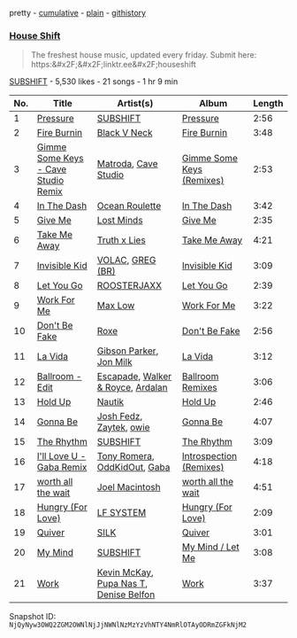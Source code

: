 pretty - [cumulative](/playlists/cumulative/2vpAyuy9HOTPjygPl63QuH.md) - [plain](/playlists/plain/2vpAyuy9HOTPjygPl63QuH) - [githistory](https://github.githistory.xyz/mackorone/spotify-playlist-archive/blob/main/playlists/plain/2vpAyuy9HOTPjygPl63QuH)

### [House Shift](https://open.spotify.com/playlist/2vpAyuy9HOTPjygPl63QuH)

> The freshest house music, updated every friday\. Submit here: https:&\#x2F;&\#x2F;linktr.ee&\#x2F;houseshift

[SUBSHIFT](https://open.spotify.com/user/gl9sml84khuto2ag30n4ijsmv) - 5,530 likes - 21 songs - 1 hr 9 min

| No. | Title | Artist(s) | Album | Length |
|---|---|---|---|---|
| 1 | [Pressure](https://open.spotify.com/track/5Bhpw5EbF6fLflC41NI4HD) | [SUBSHIFT](https://open.spotify.com/artist/6oj23vhIuGx4bOqVmQ9oOo) | [Pressure](https://open.spotify.com/album/5dxB50EGjlSa9p1F9z2gfX) | 2:56 |
| 2 | [Fire Burnin](https://open.spotify.com/track/4PS6XOZo2xa3M0bGRq6Gvq) | [Black V Neck](https://open.spotify.com/artist/2l0xOjnrmYsxNoQ0QI3G5a) | [Fire Burnin](https://open.spotify.com/album/2onKAKQjntD1O0veBbQzTK) | 3:48 |
| 3 | [Gimme Some Keys \- Cave Studio Remix](https://open.spotify.com/track/4kFt0wCEMo1eYKltXr9jIt) | [Matroda](https://open.spotify.com/artist/45lcbTsX07JWzmTIjcdyBz), [Cave Studio](https://open.spotify.com/artist/0kSX3QNjUAn4USb074y9GE) | [Gimme Some Keys \(Remixes\)](https://open.spotify.com/album/0DCYwEDewo2R9GbzwueiN6) | 2:53 |
| 4 | [In The Dash](https://open.spotify.com/track/1DpH7WEZOeKU1u2PlvYGfs) | [Ocean Roulette](https://open.spotify.com/artist/4eP4v7Dqre2Xh5RFp4UH9U) | [In The Dash](https://open.spotify.com/album/7C9ax851DPEGgv5Qa1K4KQ) | 3:42 |
| 5 | [Give Me](https://open.spotify.com/track/3hExDSZtj3jnfu8Xe825Mz) | [Lost Minds](https://open.spotify.com/artist/14z02tRm4yTs0cJfmrHfnr) | [Give Me](https://open.spotify.com/album/4YeCe0lyVTDwoBj5W9RvuI) | 2:35 |
| 6 | [Take Me Away](https://open.spotify.com/track/7kyfJ9IsWVUT3eKm8efN24) | [Truth x Lies](https://open.spotify.com/artist/3bh4M54m4LRs41WQs07Jy0) | [Take Me Away](https://open.spotify.com/album/1JEjl3CGelfK12Ab6sxc9I) | 4:21 |
| 7 | [Invisible Kid](https://open.spotify.com/track/2f2KurID7SV2q8wCmPncpZ) | [VOLAC](https://open.spotify.com/artist/4Nl6PVYLwbCFfr3UqQlFtE), [GREG \(BR\)](https://open.spotify.com/artist/7K7I6veLj1PPzsrzVP6B79) | [Invisible Kid](https://open.spotify.com/album/6LnpdDTwsF7YDK0RDsvSov) | 3:09 |
| 8 | [Let You Go](https://open.spotify.com/track/1AzvxnWyk4aGNZpgmECpny) | [ROOSTERJAXX](https://open.spotify.com/artist/5s9BO1SFLuFK7SgVd86h1l) | [Let You Go](https://open.spotify.com/album/08wZSrKAldeJ4FeXz9ys70) | 2:39 |
| 9 | [Work For Me](https://open.spotify.com/track/4pAnnvNUCJnVxXlnTXtlcj) | [Max Low](https://open.spotify.com/artist/1OGrGLXNm7YPutzu0KAYSP) | [Work For Me](https://open.spotify.com/album/0gwHQhbt31Kks94mvDJSSn) | 3:22 |
| 10 | [Don't Be Fake](https://open.spotify.com/track/6kRGbAUcNh5F5Xm0IBVZik) | [Roxe](https://open.spotify.com/artist/5VANY8UHET4MOfqcgZ0RYp) | [Don't Be Fake](https://open.spotify.com/album/4x81uTurmck6zDA9Er2SMw) | 2:56 |
| 11 | [La Vida](https://open.spotify.com/track/6DKnfTDqRV6UXfbtIXMYZn) | [Gibson Parker](https://open.spotify.com/artist/7pmS98qub9BnSfqTHvogQD), [Jon Milk](https://open.spotify.com/artist/532lWG2ChILJOu6O9qTbGF) | [La Vida](https://open.spotify.com/album/4Ib0JU8qN332l7Rg3pnhCq) | 3:12 |
| 12 | [Ballroom \- Edit](https://open.spotify.com/track/4RS24bQyuHJtqP9BrQNX0T) | [Escapade](https://open.spotify.com/artist/1vhPtnpJjByJXh4S0EFHXm), [Walker & Royce](https://open.spotify.com/artist/1lAwVq9MxNJkB0dEY6xNoV), [Ardalan](https://open.spotify.com/artist/21j2G9IPn9QLHII7faCOsw) | [Ballroom Remixes](https://open.spotify.com/album/4rY0cyzXNqQJuFy5PC6KGz) | 3:06 |
| 13 | [Hold Up](https://open.spotify.com/track/1TXxy5fiycEyA7d7EdAbIW) | [Nautik](https://open.spotify.com/artist/4cXLx50kaRAc7B0ZQFP1Qa) | [Hold Up](https://open.spotify.com/album/3hmuaQHrZbsuXd6cEhlCks) | 2:46 |
| 14 | [Gonna Be](https://open.spotify.com/track/13uUEVCKpOU9Znd4t1E1Xr) | [Josh Fedz](https://open.spotify.com/artist/7bMce1twKIoUIlPsR1fAo4), [Zaytek](https://open.spotify.com/artist/0HIXHIfi41bGoW7TxEJ8eX), [owie](https://open.spotify.com/artist/7yLfNXs6ttWSE2csFvRnai) | [Gonna Be](https://open.spotify.com/album/2ufyImwnxURD03617fZ6WU) | 4:07 |
| 15 | [The Rhythm](https://open.spotify.com/track/6Cx33NW52i3IjTilbqaIR5) | [SUBSHIFT](https://open.spotify.com/artist/6oj23vhIuGx4bOqVmQ9oOo) | [The Rhythm](https://open.spotify.com/album/5l92sWpRLi1fkgxPKg3JL6) | 3:09 |
| 16 | [I'll Love U \- Gaba Remix](https://open.spotify.com/track/1jO5CPiZk7LOCh8PrruPJu) | [Tony Romera](https://open.spotify.com/artist/7GQsOji7pfixzkLt63awo5), [OddKidOut](https://open.spotify.com/artist/6l6zabESz1QE4me8Cz3uux), [Gaba](https://open.spotify.com/artist/6uPDwlTytGAzI42bG23K5I) | [Introspection \(Remixes\)](https://open.spotify.com/album/2u680EuTLOLYxNnEUet4lu) | 4:18 |
| 17 | [worth all the wait](https://open.spotify.com/track/0PHmDwQ5NrqAgmQV4gWIyU) | [Joel Macintosh](https://open.spotify.com/artist/6TOiaTqXCHBs1801K5Mqe4) | [worth all the wait](https://open.spotify.com/album/27ieZwR642e4rGh1EVq6fn) | 4:51 |
| 18 | [Hungry \(For Love\)](https://open.spotify.com/track/4Uz7te06snSlkmcIwwAvkw) | [LF SYSTEM](https://open.spotify.com/artist/0HxX6imltnNXJyQhu4nsiO) | [Hungry \(For Love\)](https://open.spotify.com/album/2VhVESPvETnPjoM9XOoeRA) | 2:09 |
| 19 | [Quiver](https://open.spotify.com/track/59AhbmCmtzcGVEYuzNXFIx) | [SILK](https://open.spotify.com/artist/01epL9hgF4G7guGkrnzR8a) | [Quiver](https://open.spotify.com/album/2VkVJMy7SwL3j758hgXbvO) | 3:01 |
| 20 | [My Mind](https://open.spotify.com/track/1GSisTsTuL17nbcb7Vxu7V) | [SUBSHIFT](https://open.spotify.com/artist/6oj23vhIuGx4bOqVmQ9oOo) | [My Mind / Let Me](https://open.spotify.com/album/2C5QiKmyVPfNynUoggm1td) | 3:08 |
| 21 | [Work](https://open.spotify.com/track/0NFchYXJVNxHb693dpIs0t) | [Kevin McKay](https://open.spotify.com/artist/07VdEUK5mf0rifGeNqs0Wg), [Pupa Nas T](https://open.spotify.com/artist/4vm90zckXYAA2AZGFStkmy), [Denise Belfon](https://open.spotify.com/artist/20rSjugHQ6CwKR44JnteQf) | [Work](https://open.spotify.com/album/4uT5hURMpTckmBqEKs040D) | 3:37 |

Snapshot ID: `NjQyNyw3OWQ2ZGM2OWNlNjJjNWNlNzMzYzVhNTY4NmRlOTAyODRmZGFkNjM2`
